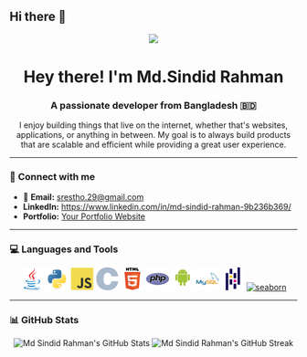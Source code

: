 ## Hi there 👋
<div align="center">
  <img src="https://media.giphy.com/media/M9gC19P2iK6p0g0WqX/giphy.gif" width="60"/>
  <h1>Hey there! I'm Md.Sindid Rahman</h1>
  <h3>A passionate developer from Bangladesh 🇧🇩</h3>
</div>

<p align="center">I enjoy building things that live on the internet, whether that's websites, applications, or anything in between. My goal is to always build products that are scalable and efficient while providing a great user experience.</p>

---

### 💼 **Connect with me**

- 📧 **Email:** srestho.29@gmail.com
- **LinkedIn:** https://www.linkedin.com/in/md-sindid-rahman-9b236b369/
- **Portfolio:** [Your Portfolio Website](https://www.your-portfolio-website.com)

---

### 💻 **Languages and Tools**

<p align="center">
  <a href="https://www.java.com" target="_blank" rel="noreferrer"><img src="https://raw.githubusercontent.com/devicons/devicon/master/icons/java/java-original.svg" alt="java" width="40" height="40"/></a>
  <a href="https://www.python.org" target="_blank" rel="noreferrer"><img src="https://raw.githubusercontent.com/devicons/devicon/master/icons/python/python-original.svg" alt="python" width="40" height="40"/></a>
  <a href="https://developer.mozilla.org/en-US/docs/Web/JavaScript" target="_blank" rel="noreferrer"><img src="https://raw.githubusercontent.com/devicons/devicon/master/icons/javascript/javascript-original.svg" alt="javascript" width="40" height="40"/></a>
  <a href="https://www.cprogramming.com/" target="_blank" rel="noreferrer"><img src="https://raw.githubusercontent.com/devicons/devicon/master/icons/c/c-original.svg" alt="c" width="40" height="40"/></a>
  <a href="https://www.w3.org/html/" target="_blank" rel="noreferrer"><img src="https://raw.githubusercontent.com/devicons/devicon/master/icons/html5/html5-original-wordmark.svg" alt="html5" width="40" height="40"/></a>
  <a href="https://www.php.net" target="_blank" rel="noreferrer"><img src="https://raw.githubusercontent.com/devicons/devicon/master/icons/php/php-original.svg" alt="php" width="40" height="40"/></a>
  <a href="https://developer.android.com" target="_blank" rel="noreferrer"><img src="https://raw.githubusercontent.com/devicons/devicon/master/icons/android/android-original-wordmark.svg" alt="android" width="40" height="40"/></a>
  <a href="https://www.mysql.com/" target="_blank" rel="noreferrer"><img src="https://raw.githubusercontent.com/devicons/devicon/master/icons/mysql/mysql-original-wordmark.svg" alt="mysql" width="40" height="40"/></a>
  <a href="https://pandas.pydata.org/" target="_blank" rel="noreferrer"><img src="https://raw.githubusercontent.com/devicons/devicon/2ae2a900d2f041da66e950e4d48052658d850630/icons/pandas/pandas-original.svg" alt="pandas" width="40" height="40"/></a>
  <a href="https://seaborn.pydata.org/" target="_blank" rel="noreferrer"><img src="https://seaborn.pydata.org/_images/logo-mark-lightbg.svg" alt="seaborn" width="40" height="40"/></a>
</p>

---

### 📊 **GitHub Stats**

<p align="center">
  <img src="https://github-readme-stats.vercel.app/api?username=YOUR-GITHUB-USERNAME&show_icons=true&theme=buefy" alt="Md Sindid Rahman's GitHub Stats"/>
  <img src="https://github-readme-streak-stats.herokuapp.com/?user=YOUR-GITHUB-USERNAME&theme=buefy" alt="Md Sindid Rahman's GitHub Streak"/>
</p>
